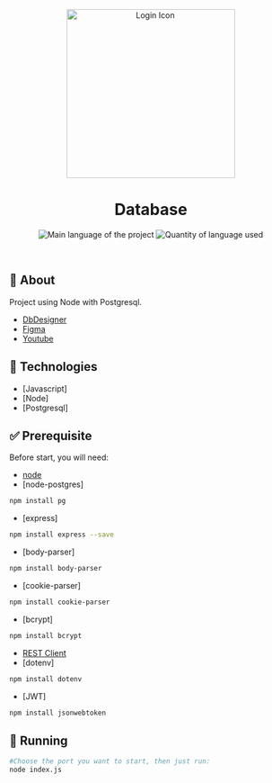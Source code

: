 <div align="center" id="top"> 
  <img align="center" width="300px" src="https://cdn.pixabay.com/photo/2020/03/17/17/46/database-4941338_960_720.png" alt="Login Icon" />
</div>

<h1 align="center">Database</h1>

<p align="center">
  <img alt="Main language of the project" src="https://img.shields.io/github/languages/top/Hir4/database?color=56BEB8">

  <img alt="Quantity of language used" src="https://img.shields.io/github/languages/count/Hir4/database?color=56BEB8">
</p>

<br>

## :dart: About ##

Project using Node with Postgresql.
- [DbDesigner](https://dbdesigner.page.link/rpCrAKi6qsG5MtDLA)
- [Figma](https://www.figma.com/file/moNWcQJ3HhC0Hw2fIbwdtW/Untitled?node-id=0%3A1)
- [Youtube](https://www.youtube.com/watch?v=bL7rH82yQEA)

## :rocket: Technologies ##

- [Javascript]
- [Node]
- [Postgresql]

## :white_check_mark: Prerequisite ##

Before start, you will need:
- [node](https://nodejs.org/en/)
- [node-postgres]
```bash
npm install pg
```
- [express]
```bash
npm install express --save
```
- [body-parser]
```bash
npm install body-parser
```
- [cookie-parser]
```bash
npm install cookie-parser
```
- [bcrypt]
```bash
npm install bcrypt
```
- [REST Client](https://marketplace.visualstudio.com/items?itemName=humao.rest-client)
- [dotenv]
```bash
npm install dotenv
```
- [JWT]
```bash
npm install jsonwebtoken
```


## :checkered_flag: Running

```bash
#Choose the port you want to start, then just run:
node index.js
```

